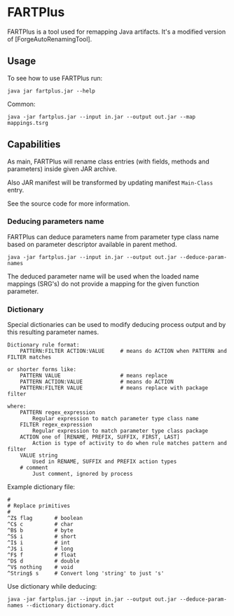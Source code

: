 FARTPlus
========

FARTPlus is a tool used for remapping Java artifacts. It's a modified version of [ForgeAutoRenamingTool].

## Usage

To see how to use FARTPlus run:
```
java jar fartplus.jar --help 
```

Common:
```
java -jar fartplus.jar --input in.jar --output out.jar --map mappings.tsrg
```

## Capabilities

As main, FARTPlus will rename class entries (with fields, methods and parameters) inside given JAR archive.

Also JAR manifest will be transformed by updating manifest `Main-Class` entry.

See the source code for more information.


### Deducing parameters name

FARTPlus can deduce parameters name from parameter type class name based on parameter descriptor available in parent method.

```
java -jar fartplus.jar --input in.jar --output out.jar --deduce-param-names
```

The deduced parameter name will be used when the loaded name mappings (SRG's) do not provide a mapping for the given function parameter.

### Dictionary

Special dictionaries can be used to modify deducing process output and by this resulting parameter names.

```
Dictionary rule format:
    PATTERN:FILTER ACTION:VALUE     # means do ACTION when PATTERN and FILTER matches

or shorter forms like:
    PATTERN VALUE                   # means replace
    PATTERN ACTION:VALUE            # means do ACTION
    PATTERN:FILTER VALUE            # means replace with package filter

where:
    PATTERN regex_expression 
        Regular expression to match parameter type class name
    FILTER regex_expression
        Regular expression to match parameter type class package
    ACTION one of [RENAME, PREFIX, SUFFIX, FIRST, LAST]
        Action is type of activity to do when rule matches pattern and filter
    VALUE string
        Used in RENAME, SUFFIX and PREFIX action types
    # comment
        Just comment, ignored by process
```

Example dictionary file:
```
#
# Replace primitives
#
^Z$ flag       # boolean
^C$ c          # char
^B$ b          # byte
^S$ i          # short
^I$ i          # int
^J$ i          # long
^F$ f          # float
^D$ d          # double
^V$ nothing    # void
^String$ s     # Convert long 'string' to just 's'
```

Use dictionary while deducing:

```
java -jar fartplus.jar --input in.jar --output out.jar --deduce-param-names --dictionary dictionary.dict
```
